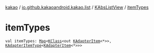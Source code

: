 [kakao](../../index.md) / [io.github.kakaoandroid.kakao.list](../index.md) / [KAbsListView](index.md) / [itemTypes](./item-types.md)

# itemTypes

`val itemTypes: `[`Map`](https://kotlinlang.org/api/latest/jvm/stdlib/kotlin.collections/-map/index.html)`<`[`KClass`](https://kotlinlang.org/api/latest/jvm/stdlib/kotlin.reflect/-k-class/index.html)`<out `[`KAdapterItem`](../-k-adapter-item/index.md)`<*>>, `[`KAdapterItemType`](../-k-adapter-item-type/index.md)`<`[`KAdapterItem`](../-k-adapter-item/index.md)`<*>>>`